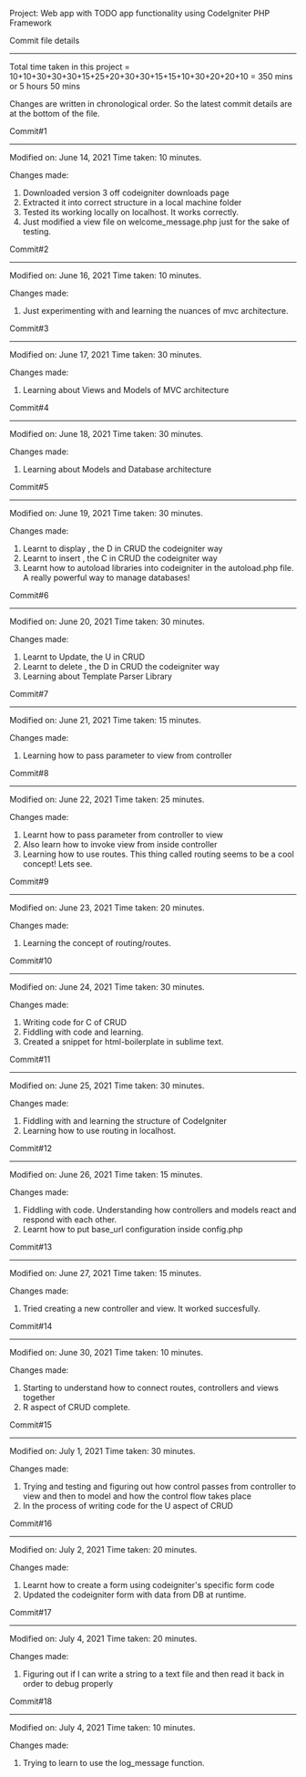 Project: Web app with TODO app functionality using CodeIgniter PHP Framework

Commit file details
********************

Total time taken in this project = 10+10+30+30+30+15+25+20+30+30+15+15+10+30+20+20+10 = 350 mins or 5 hours 50 mins

Changes are written in chronological order. So the latest commit details are at the bottom of the file.

Commit#1
*********

Modified on: June 14, 2021
Time taken: 10 minutes.

Changes made:

1. Downloaded version 3 off codeigniter downloads page
2. Extracted it into correct structure in a local machine folder
3. Tested its working locally on localhost. It works correctly.
4. Just modified a view file on welcome_message.php just for the sake of testing.


Commit#2
*********

Modified on: June 16, 2021
Time taken: 10 minutes.

Changes made:

1. Just experimenting with and learning the nuances of mvc architecture.


Commit#3
**********


Modified on: June 17, 2021
Time taken: 30 minutes.

Changes made:

1. Learning about Views and Models of MVC architecture


Commit#4
**********


Modified on: June 18, 2021
Time taken: 30 minutes.

Changes made:

1. Learning about Models and Database architecture

Commit#5
**********


Modified on: June 19, 2021
Time taken: 30 minutes.

Changes made:

1. Learnt to display , the D in CRUD the codeigniter way
2. Learnt to insert , the C in CRUD the codeigniter way
3. Learnt how to autoload libraries into codeigniter in the autoload.php file. A really powerful way to manage databases!


Commit#6
**********


Modified on: June 20, 2021
Time taken: 30 minutes.

Changes made:

1. Learnt to Update, the U in CRUD
2. Learnt to delete , the D in CRUD the codeigniter way
3. Learning about Template Parser Library 



Commit#7
**********


Modified on: June 21, 2021
Time taken: 15 minutes.

Changes made:

1. Learning how to pass parameter to view from controller


Commit#8
**********


Modified on: June 22, 2021
Time taken: 25 minutes.

Changes made:

1. Learnt how to pass parameter from controller to view
2. Also learn how to invoke view from inside controller
3. Learning how to use routes. This thing called routing seems to be a cool concept! Lets see.


Commit#9
**********


Modified on: June 23, 2021
Time taken: 20 minutes.

Changes made:

1. Learning the concept of routing/routes.


Commit#10
**********


Modified on: June 24, 2021
Time taken: 30 minutes.

Changes made:

1. Writing code for C of CRUD
2. Fiddling with code and learning.
3. Created a snippet for html-boilerplate in sublime text.


Commit#11
**********


Modified on: June 25, 2021
Time taken: 30 minutes.

Changes made:

1. Fiddling with and learning the structure of CodeIgniter
2. Learning how to use routing in localhost.

Commit#12
**********


Modified on: June 26, 2021
Time taken: 15 minutes.

Changes made:

1. Fiddling with code. Understanding how controllers and models react and respond with each other.
2. Learnt how to put base_url configuration inside config.php

Commit#13
**********


Modified on: June 27, 2021
Time taken: 15 minutes.

Changes made:

1. Tried creating a new controller and view. It worked succesfully.

Commit#14
**********


Modified on: June 30, 2021
Time taken: 10 minutes.

Changes made:

1. Starting to understand how to connect routes, controllers and views together
2. R aspect of CRUD complete.

Commit#15
**********


Modified on: July 1, 2021
Time taken: 30 minutes.

Changes made:

1. Trying and testing and figuring out how control passes from controller to view and then to model and how the control flow takes place
2. In the process of writing code for the U aspect of CRUD


Commit#16
**********


Modified on: July 2, 2021
Time taken: 20 minutes.

Changes made:

1. Learnt how to create a form using codeigniter's specific form code
2. Updated the codeigniter form with data from DB at runtime.


Commit#17
**********


Modified on: July 4, 2021
Time taken: 20 minutes.

Changes made:

1. Figuring out if I can write a string to a text file and then read it back in order to debug properly


Commit#18
**********


Modified on: July 4, 2021
Time taken: 10 minutes.

Changes made:

1. Trying to learn to use the log_message function.











